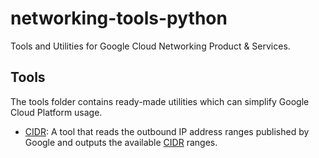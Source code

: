 # networking-tools-python

Tools and Utilities for Google Cloud Networking Product & Services.


## Tools

The tools folder contains ready-made utilities which can simplify Google Cloud Platform usage.


- [CIDR](tools/cidr): A tool that reads the outbound IP address ranges published by Google and outputs the available [CIDR](https://en.wikipedia.org/wiki/Classless_Inter-Domain_Routing) ranges.
